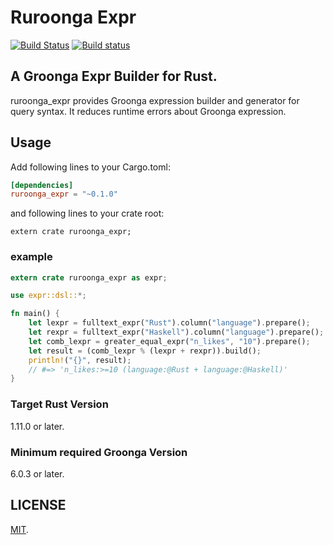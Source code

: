 Ruroonga Expr
===

[![Build Status](https://travis-ci.org/cosmo0920/ruroonga_expr.svg?branch=master)](https://travis-ci.org/cosmo0920/ruroonga_expr)
[![Build status](https://ci.appveyor.com/api/projects/status/aswt870li4nkptjf/branch/master?svg=true)](https://ci.appveyor.com/project/cosmo0920/ruroonga-expr/branch/master)

## A Groonga Expr Builder for Rust.

ruroonga_expr provides Groonga expression builder and generator for query syntax. It reduces runtime errors about Groonga expression.

## Usage

Add following lines to your Cargo.toml:

```toml
[dependencies]
ruroonga_expr = "~0.1.0"
```

and following lines to your crate root:

```rust,ignore
extern crate ruroonga_expr;
```

### example

```rust
extern crate ruroonga_expr as expr;

use expr::dsl::*;

fn main() {
    let lexpr = fulltext_expr("Rust").column("language").prepare();
    let rexpr = fulltext_expr("Haskell").column("language").prepare();
    let comb_lexpr = greater_equal_expr("n_likes", "10").prepare();
    let result = (comb_lexpr % (lexpr + rexpr)).build();
    println!("{}", result);
    // #=> 'n_likes:>=10 (language:@Rust + language:@Haskell)'
}
```

### Target Rust Version

1.11.0 or later.

### Minimum required Groonga Version

6.0.3 or later.

## LICENSE

[MIT](LICENSE).
